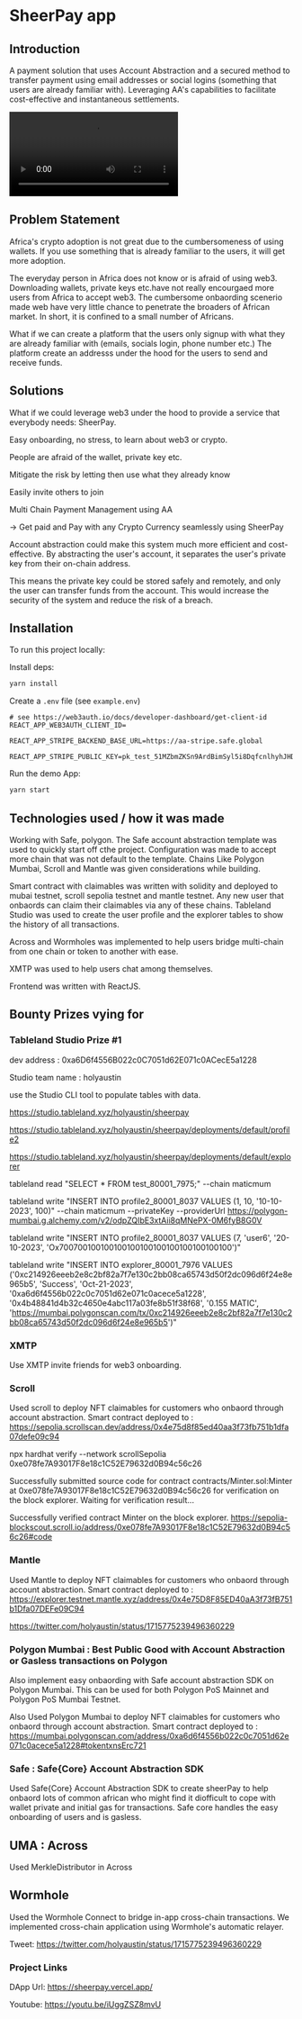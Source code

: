 # SheerPay app

## Introduction

A payment solution that uses Account Abstraction and a secured method to transfer payment using email addresses or social logins  (something that users are already familiar with). Leveraging AA's capabilities to facilitate cost-effective and instantaneous settlements.

![home](./crpto3.mp4)

## Problem Statement

Africa's crypto adoption is not great due to the cumbersomeness of using wallets.  If you use something that is already familiar to the users, it will get more adoption.

The everyday person in Africa does not know or is afraid of using web3.  Downloading wallets, private keys etc.have not really encourgaed more users from Africa to accept web3. The cumbersome onbaording scenerio made web have very little chance to penetrate the broaders of African market. In short, it is confined to a small number of Africans.

What if we can create a platform that the users only signup with what they are already familiar with (emails, socials login, phone number etc.)  The platform create an addresss under the hood for the users to send and receive funds.

## Solutions

What if we could leverage web3 under the hood to provide a service that everybody needs: SheerPay.

Easy onboarding, no stress, to learn about web3 or crypto.

People are afraid of the wallet, private key etc.

Mitigate the risk by letting then use what they already know

Easily invite others to join

Multi Chain Payment Management using AA

-> Get paid and Pay with any Crypto Currency seamlessly using SheerPay

Account abstraction could make this system much more efficient and cost-effective. By abstracting the user's account, it separates the user's private key from their on-chain address.

This means the private key could be stored safely and remotely, and only the user can transfer funds from the account. This would increase the security of the system and reduce the risk of a breach.

## Installation

To run this project locally:

Install deps:

```bash
yarn install
```

Create a `.env` file (see `example.env`)

```
# see https://web3auth.io/docs/developer-dashboard/get-client-id
REACT_APP_WEB3AUTH_CLIENT_ID=

REACT_APP_STRIPE_BACKEND_BASE_URL=https://aa-stripe.safe.global

REACT_APP_STRIPE_PUBLIC_KEY=pk_test_51MZbmZKSn9ArdBimSyl5i8DqfcnlhyhJHD8bF2wKrGkpvNWyPvBAYtE211oHda0X3Ea1n4e9J9nh2JkpC7Sxm5a200Ug9ijfoO

```

Run the demo App:

```bash
yarn start
```

## Technologies used / how it was made

Working with Safe, polygon. The Safe account abstraction template was used to quickly start off cthe project. Configuration was made to accept more chain that was not default to the template. Chains Like Polygon Mumbai, Scroll and Mantle was given considerations while building. 

Smart contract with claimables was written with solidity and deployed to mubai testnet, scroll sepolia testnet and mantle testnet. Any new user that onbaords can claim their claimables via any of these chains.
Tableland Studio was used to create the user profile and the explorer tables to show the history of all transactions.

Across and Wormholes was implemented to help users bridge multi-chain from one chain or token to another with ease.

XMTP was used to help users chat among themselves.

Frontend was written with ReactJS.

## Bounty Prizes vying for

### Tableland Studio Prize #1

dev address : 0xa6D6f4556B022c0C7051d62E071c0ACecE5a1228

Studio team name : holyaustin

use the Studio CLI tool to populate tables with data.

<https://studio.tableland.xyz/holyaustin/sheerpay>

<https://studio.tableland.xyz/holyaustin/sheerpay/deployments/default/profile2>

<https://studio.tableland.xyz/holyaustin/sheerpay/deployments/default/explorer>

tableland read "SELECT * FROM test_80001_7975;" --chain maticmum

tableland write "INSERT INTO profile2_80001_8037 VALUES (1, 10, '10-10-2023', 100)" --chain maticmum --privateKey --providerUrl <https://polygon-mumbai.g.alchemy.com/v2/odpZQIbE3xtAii8qMNePX-0M6fyB8G0V>

tableland write "INSERT INTO profile2_80001_8037 VALUES (7, 'user6', '20-10-2023', 'Ox700700100100100100100100100100100100100')"

tableland write "INSERT INTO explorer_80001_7976 VALUES ('0xc214926eeeb2e8c2bf82a7f7e130c2bb08ca65743d50f2dc096d6f24e8e965b5', 'Success', 'Oct-21-2023', '0xa6d6f4556b022c0c7051d62e071c0acece5a1228', '0x4b48841d4b32c4650e4abc117a03fe8b51f38f68', '0.155 MATIC', '<https://mumbai.polygonscan.com/tx/0xc214926eeeb2e8c2bf82a7f7e130c2bb08ca65743d50f2dc096d6f24e8e965b5>')"

### XMTP

Use XMTP invite friends for web3 onboarding.

### Scroll

Used scroll to deploy NFT claimables for customers who onbaord through account abstraction. Smart contract deployed to : <https://sepolia.scrollscan.dev/address/0x4e75d8f85ed40aa3f73fb751b1dfa07defe09c94>

npx hardhat verify --network scrollSepolia 0xe078fe7A93017F8e18c1C52E79632d0B94c56c26

Successfully submitted source code for contract
contracts/Minter.sol:Minter at 0xe078fe7A93017F8e18c1C52E79632d0B94c56c26
for verification on the block explorer. Waiting for verification result...

Successfully verified contract Minter on the block explorer.
<https://sepolia-blockscout.scroll.io/address/0xe078fe7A93017F8e18c1C52E79632d0B94c56c26#code>

### Mantle

Used Mantle to deploy NFT claimables for customers who onbaord through account abstraction. Smart contract deployed to : <https://explorer.testnet.mantle.xyz/address/0x4e75D8F85ED40aA3f73fB751b1Dfa07DEFe09C94>

<https://twitter.com/holyaustin/status/1715775239496360229>

### Polygon Mumbai : Best Public Good with Account Abstraction or Gasless transactions on Polygon

Also implement easy onbaording with Safe account abstraction SDK on Polygon Mumbai. This can be used for both Polygon PoS Mainnet and Polygon PoS Mumbai Testnet.

Also Used Polygon Mumbai to deploy NFT claimables for customers who onbaord through account abstraction. Smart contract deployed to : <https://mumbai.polygonscan.com/address/0xa6d6f4556b022c0c7051d62e071c0acece5a1228#tokentxnsErc721>

### Safe : Safe{Core} Account Abstraction SDK

Used Safe{Core} Account Abstraction SDK to create sheerPay to help onbaord lots of common african who might find it diofficult to cope with wallet private and initial gas for transactions. Safe core handles the easy onboarding of users and is gasless.

## UMA : Across

Used MerkleDistributor in Across

## Wormhole

Used the Wormhole Connect to bridge in-app cross-chain transactions. We implemented cross-chain application using Wormhole's automatic relayer.

Tweet: <https://twitter.com/holyaustin/status/1715775239496360229>

### Project Links

DApp Url: https://sheerpay.vercel.app/

Youtube: https://youtu.be/iUggZSZ8mvU

